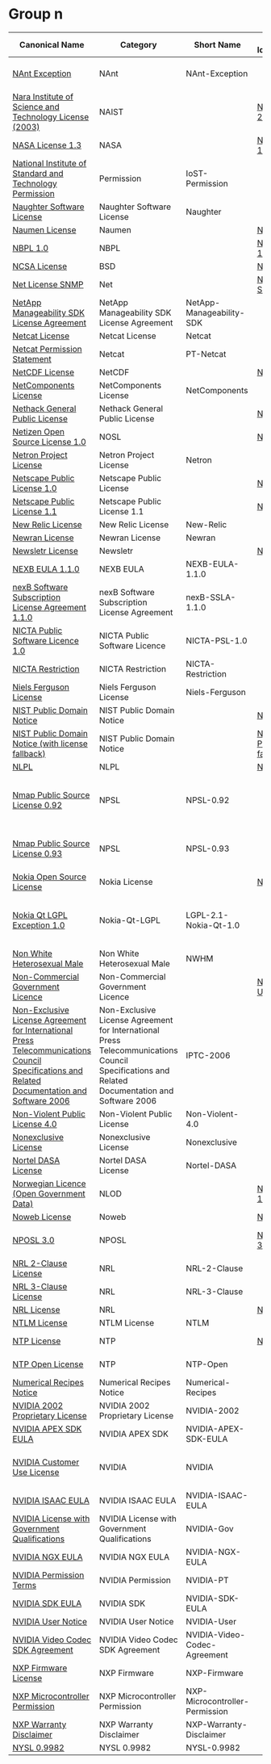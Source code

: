 # Group n

|Canonical Name|Category|Short Name|SPDX Identifier|OSI|ScanCode|Matched ScanCode|Type|
| --- | --- | --- | --- | --- | --- | --- | --- |
|[NAnt Exception]([na]/NAnt-Exception.yaml)|NAnt|NAnt-Exception| | | [nant-exception-2.0-plus](https://github.com/nexB/scancode-toolkit/blob/develop/src/licensedcode/data/licenses/nant-exception-2.0-plus.LICENSE) | |exception|
|[Nara Institute of Science and Technology License (2003)]([na]/Nara-Institute-of-Science-and-Technology-License-(2003).yaml)|NAIST| |[NAIST-2003](https://spdx.org/licenses/preview/NAIST-2003.html)| | [naist-2003](https://github.com/nexB/scancode-toolkit/blob/develop/src/licensedcode/data/licenses/naist-2003.LICENSE) | [naist-2003](https://github.com/nexB/scancode-toolkit/blob/develop/src/licensedcode/data/licenses/naist-2003.LICENSE) |terms|
|[NASA License 1.3]([na]/NASA-License-1.3.yaml)|NASA| |[NASA-1.3](https://spdx.org/licenses/preview/NASA-1.3.html)| [NASA-1.3](https://opensource.org/licenses/NASA-1.3) | [nasa-1.3](https://github.com/nexB/scancode-toolkit/blob/develop/src/licensedcode/data/licenses/nasa-1.3.LICENSE) | [nasa-1.3](https://github.com/nexB/scancode-toolkit/blob/develop/src/licensedcode/data/licenses/nasa-1.3.LICENSE) |terms|
|[National Institute of Standard and Technology Permission]([na]/National-Institute-of-Standard-and-Technology-Permission.yaml)|Permission|IoST-Permission| | | | [mit-old-style-no-advert](https://github.com/nexB/scancode-toolkit/blob/develop/src/licensedcode/data/licenses/mit-old-style-no-advert.LICENSE) |terms|
|[Naughter Software License]([na]/Naughter-Software-License.yaml)|Naughter Software License|Naughter| | | [naughter](https://github.com/nexB/scancode-toolkit/blob/develop/src/licensedcode/data/licenses/naughter.LICENSE) | [naughter](https://github.com/nexB/scancode-toolkit/blob/develop/src/licensedcode/data/licenses/naughter.LICENSE) |terms|
|[Naumen License]([na]/Naumen-License.yaml)|Naumen| |[Naumen](https://spdx.org/licenses/preview/Naumen.html)| [Naumen](https://opensource.org/licenses/Naumen) | [naumen](https://github.com/nexB/scancode-toolkit/blob/develop/src/licensedcode/data/licenses/naumen.LICENSE) | [naumen](https://github.com/nexB/scancode-toolkit/blob/develop/src/licensedcode/data/licenses/naumen.LICENSE) |terms|
|[NBPL 1.0]([nb]/NBPL-1.0.yaml)|NBPL| |[NBPL-1.0](https://spdx.org/licenses/preview/NBPL-1.0.html)| | [nbpl-1.0](https://github.com/nexB/scancode-toolkit/blob/develop/src/licensedcode/data/licenses/nbpl-1.0.LICENSE) | [nbpl-1.0](https://github.com/nexB/scancode-toolkit/blob/develop/src/licensedcode/data/licenses/nbpl-1.0.LICENSE) |terms|
|[NCSA License]([nc]/NCSA-License.yaml)|BSD| |[NCSA](https://spdx.org/licenses/preview/NCSA.html)| [NCSA](https://opensource.org/licenses/NCSA) | [uoi-ncsa](https://github.com/nexB/scancode-toolkit/blob/develop/src/licensedcode/data/licenses/uoi-ncsa.LICENSE) | [uoi-ncsa](https://github.com/nexB/scancode-toolkit/blob/develop/src/licensedcode/data/licenses/uoi-ncsa.LICENSE) |terms|
|[Net License SNMP]([ne]/Net-License-SNMP.yaml)|Net| |[Net-SNMP](https://spdx.org/licenses/preview/Net-SNMP.html)| | | [bsd-new](https://github.com/nexB/scancode-toolkit/blob/develop/src/licensedcode/data/licenses/bsd-new.LICENSE), [cmu-uc](https://github.com/nexB/scancode-toolkit/blob/develop/src/licensedcode/data/licenses/cmu-uc.LICENSE) |terms|
|[NetApp Manageability SDK License Agreement]([ne]/NetApp-Manageability-SDK-License-Agreement.yaml)|NetApp Manageability SDK License Agreement|NetApp-Manageability-SDK| | | [netapp-sdk-aug2020](https://github.com/nexB/scancode-toolkit/blob/develop/src/licensedcode/data/licenses/netapp-sdk-aug2020.LICENSE) | |terms|
|[Netcat License]([ne]/Netcat-License.yaml)|Netcat License|Netcat| | | [netcat](https://github.com/nexB/scancode-toolkit/blob/develop/src/licensedcode/data/licenses/netcat.LICENSE) | |terms|
|[Netcat Permission Statement]([ne]/Netcat-Permission-Statement.yaml)|Netcat|PT-Netcat| | | | |terms|
|[NetCDF License]([ne]/NetCDF-License.yaml)|NetCDF| |[NetCDF](https://spdx.org/licenses/preview/NetCDF.html)| | [netcdf](https://github.com/nexB/scancode-toolkit/blob/develop/src/licensedcode/data/licenses/netcdf.LICENSE) | [netcdf](https://github.com/nexB/scancode-toolkit/blob/develop/src/licensedcode/data/licenses/netcdf.LICENSE) |terms|
|[NetComponents License]([ne]/NetComponents-License.yaml)|NetComponents License|NetComponents| | | [netcomponents](https://github.com/nexB/scancode-toolkit/blob/develop/src/licensedcode/data/licenses/netcomponents.LICENSE) | [netcomponents](https://github.com/nexB/scancode-toolkit/blob/develop/src/licensedcode/data/licenses/netcomponents.LICENSE) |terms|
|[Nethack General Public License]([ne]/Nethack-General-Public-License.yaml)|Nethack General Public License| |[NGPL](https://spdx.org/licenses/preview/NGPL.html)| [NGPL](https://opensource.org/licenses/NGPL) | [ngpl](https://github.com/nexB/scancode-toolkit/blob/develop/src/licensedcode/data/licenses/ngpl.LICENSE) | [ngpl](https://github.com/nexB/scancode-toolkit/blob/develop/src/licensedcode/data/licenses/ngpl.LICENSE) |terms|
|[Netizen Open Source License 1.0]([ne]/Netizen-Open-Source-License-1.0.yaml)|NOSL| |[NOSL](https://spdx.org/licenses/preview/NOSL.html)| | [nosl-1.0](https://github.com/nexB/scancode-toolkit/blob/develop/src/licensedcode/data/licenses/nosl-1.0.LICENSE) | [nosl-1.0](https://github.com/nexB/scancode-toolkit/blob/develop/src/licensedcode/data/licenses/nosl-1.0.LICENSE) |terms|
|[Netron Project License]([ne]/Netron-Project-License.yaml)|Netron Project License|Netron| | | [netron](https://github.com/nexB/scancode-toolkit/blob/develop/src/licensedcode/data/licenses/netron.LICENSE) | [netron](https://github.com/nexB/scancode-toolkit/blob/develop/src/licensedcode/data/licenses/netron.LICENSE) |terms|
|[Netscape Public License 1.0]([ne]/Netscape-Public-License-1.0.yaml)|Netscape Public License| |[NPL-1.0](https://spdx.org/licenses/preview/NPL-1.0.html)| | [npl-1.0](https://github.com/nexB/scancode-toolkit/blob/develop/src/licensedcode/data/licenses/npl-1.0.LICENSE) | |terms|
|[Netscape Public License 1.1]([ne]/Netscape-Public-License-1.1.yaml)|Netscape Public License 1.1| |[NPL-1.1](https://spdx.org/licenses/preview/NPL-1.1.html)| | [npl-1.1](https://github.com/nexB/scancode-toolkit/blob/develop/src/licensedcode/data/licenses/npl-1.1.LICENSE) | |terms|
|[New Relic License]([ne]/New-Relic-License.yaml)|New Relic License|New-Relic| | | [new-relic](https://github.com/nexB/scancode-toolkit/blob/develop/src/licensedcode/data/licenses/new-relic.LICENSE) | [new-relic](https://github.com/nexB/scancode-toolkit/blob/develop/src/licensedcode/data/licenses/new-relic.LICENSE) |terms|
|[Newran License]([ne]/Newran-License.yaml)|Newran License|Newran| | | [newran](https://github.com/nexB/scancode-toolkit/blob/develop/src/licensedcode/data/licenses/newran.LICENSE) | [newran](https://github.com/nexB/scancode-toolkit/blob/develop/src/licensedcode/data/licenses/newran.LICENSE) |terms|
|[Newsletr License]([ne]/Newsletr-License.yaml)|Newsletr| |[Newsletr](https://spdx.org/licenses/preview/Newsletr.html)| | [newsletr](https://github.com/nexB/scancode-toolkit/blob/develop/src/licensedcode/data/licenses/newsletr.LICENSE) | [newsletr](https://github.com/nexB/scancode-toolkit/blob/develop/src/licensedcode/data/licenses/newsletr.LICENSE) |terms|
|[NEXB EULA 1.1.0]([ne]/NEXB-EULA-1.1.0.yaml)|NEXB EULA|NEXB-EULA-1.1.0| | | [nexb-eula-saas-1.1.0](https://github.com/nexB/scancode-toolkit/blob/develop/src/licensedcode/data/licenses/nexb-eula-saas-1.1.0.LICENSE) | |terms|
|[nexB Software Subscription License Agreement 1.1.0]([ne]/nexB-Software-Subscription-License-Agreement-1.1.0.yaml)|nexB Software Subscription License Agreement|nexB-SSLA-1.1.0| | | [nexb-ssla-1.1.0](https://github.com/nexB/scancode-toolkit/blob/develop/src/licensedcode/data/licenses/nexb-ssla-1.1.0.LICENSE) | |terms|
|[NICTA Public Software Licence 1.0]([ni]/NICTA-Public-Software-Licence-1.0.yaml)|NICTA Public Software Licence|NICTA-PSL-1.0| | | [nicta-psl](https://github.com/nexB/scancode-toolkit/blob/develop/src/licensedcode/data/licenses/nicta-psl.LICENSE) | |terms|
|[NICTA Restriction]([ni]/NICTA-Restriction.yaml)|NICTA Restriction|NICTA-Restriction| | | [nicta-exception](https://github.com/nexB/scancode-toolkit/blob/develop/src/licensedcode/data/licenses/nicta-exception.LICENSE) | |terms|
|[Niels Ferguson License]([ni]/Niels-Ferguson-License.yaml)|Niels Ferguson License|Niels-Ferguson| | | [niels-ferguson](https://github.com/nexB/scancode-toolkit/blob/develop/src/licensedcode/data/licenses/niels-ferguson.LICENSE) | [niels-ferguson](https://github.com/nexB/scancode-toolkit/blob/develop/src/licensedcode/data/licenses/niels-ferguson.LICENSE) |terms|
|[NIST Public Domain Notice]([ni]/NIST-Public-Domain-Notice.yaml)|NIST Public Domain Notice| |[NIST-PD](https://spdx.org/licenses/preview/NIST-PD.html)| | [nist-pd](https://github.com/nexB/scancode-toolkit/blob/develop/src/licensedcode/data/licenses/nist-pd.LICENSE) | [nist-pd](https://github.com/nexB/scancode-toolkit/blob/develop/src/licensedcode/data/licenses/nist-pd.LICENSE) |terms|
|[NIST Public Domain Notice (with license fallback)]([ni]/NIST-Public-Domain-Notice-(with-license-fallback).yaml)|NIST Public Domain Notice| |[NIST-PD-fallback](https://spdx.org/licenses/preview/NIST-PD-fallback.html)| | [nist-pd-fallback](https://github.com/nexB/scancode-toolkit/blob/develop/src/licensedcode/data/licenses/nist-pd-fallback.LICENSE) | |terms|
|[NLPL]([nl]/NLPL.yaml)|NLPL| |[NLPL](https://spdx.org/licenses/preview/NLPL.html)| | [nlpl](https://github.com/nexB/scancode-toolkit/blob/develop/src/licensedcode/data/licenses/nlpl.LICENSE) | [nlpl](https://github.com/nexB/scancode-toolkit/blob/develop/src/licensedcode/data/licenses/nlpl.LICENSE) |terms|
|[Nmap Public Source License 0.92]([nm]/Nmap-Public-Source-License-0.92.yaml)|NPSL|NPSL-0.92| | | | [free-unknown](https://github.com/nexB/scancode-toolkit/blob/develop/src/licensedcode/data/licenses/free-unknown.LICENSE), [freetype-patent](https://github.com/nexB/scancode-toolkit/blob/develop/src/licensedcode/data/licenses/freetype-patent.LICENSE), [gpl-1.0-plus](https://github.com/nexB/scancode-toolkit/blob/develop/src/licensedcode/data/licenses/gpl-1.0-plus.LICENSE), [gpl-2.0](https://github.com/nexB/scancode-toolkit/blob/develop/src/licensedcode/data/licenses/gpl-2.0.LICENSE), [unknown](https://github.com/nexB/scancode-toolkit/blob/develop/src/licensedcode/data/licenses/unknown.LICENSE) |terms|
|[Nmap Public Source License 0.93]([nm]/Nmap-Public-Source-License-0.93.yaml)|NPSL|NPSL-0.93| | | [npsl-exception-0.93](https://github.com/nexB/scancode-toolkit/blob/develop/src/licensedcode/data/licenses/npsl-exception-0.93.LICENSE) | [freetype-patent](https://github.com/nexB/scancode-toolkit/blob/develop/src/licensedcode/data/licenses/freetype-patent.LICENSE), [gpl-1.0-plus](https://github.com/nexB/scancode-toolkit/blob/develop/src/licensedcode/data/licenses/gpl-1.0-plus.LICENSE), [gpl-2.0](https://github.com/nexB/scancode-toolkit/blob/develop/src/licensedcode/data/licenses/gpl-2.0.LICENSE), [unknown](https://github.com/nexB/scancode-toolkit/blob/develop/src/licensedcode/data/licenses/unknown.LICENSE) |terms|
|[Nokia Open Source License]([no]/Nokia-Open-Source-License.yaml)|Nokia License| |[Nokia](https://spdx.org/licenses/preview/Nokia.html)| [nokia](https://opensource.org/licenses/nokia) | [nokos-1.0a](https://github.com/nexB/scancode-toolkit/blob/develop/src/licensedcode/data/licenses/nokos-1.0a.LICENSE) | [nokos-1.0a](https://github.com/nexB/scancode-toolkit/blob/develop/src/licensedcode/data/licenses/nokos-1.0a.LICENSE) |terms|
|[Nokia Qt LGPL Exception 1.0]([no]/Nokia-Qt-LGPL-Exception-1.0.yaml)|Nokia-Qt-LGPL|LGPL-2.1-Nokia-Qt-1.0| | | [lgpl-2.1-nokia-qt-1.0](https://github.com/nexB/scancode-toolkit/blob/develop/src/licensedcode/data/licenses/lgpl-2.1-nokia-qt-1.0.LICENSE), [qt-company-exception-lgpl-2.1](https://github.com/nexB/scancode-toolkit/blob/develop/src/licensedcode/data/licenses/qt-company-exception-lgpl-2.1.LICENSE) | |exception|
|[Non White Heterosexual Male]([no]/Non-White-Heterosexual-Male.yaml)|Non White Heterosexual Male|NWHM| | | [nwhm](https://github.com/nexB/scancode-toolkit/blob/develop/src/licensedcode/data/licenses/nwhm.LICENSE) | |terms|
|[Non-Commercial Government Licence]([no]/Non-Commercial-Government-Licence.yaml)|Non-Commercial Government Licence| |[NCGL-UK-2.0](https://spdx.org/licenses/preview/NCGL-UK-2.0.html)| | [ncgl-uk-2.0](https://github.com/nexB/scancode-toolkit/blob/develop/src/licensedcode/data/licenses/ncgl-uk-2.0.LICENSE) | |terms|
|[Non-Exclusive License Agreement for International Press Telecommunications Council Specifications and Related Documentation and Software 2006]([no]/Non-Exclusive-License-Agreement-for-International-Press-Telecommunications-Council-Specifications-and-Related-Documentation-and-Software-2006.yaml)|Non-Exclusive License Agreement for International Press Telecommunications Council Specifications and Related Documentation and Software 2006|IPTC-2006| | | [iptc-2006](https://github.com/nexB/scancode-toolkit/blob/develop/src/licensedcode/data/licenses/iptc-2006.LICENSE) | [bsd-x11](https://github.com/nexB/scancode-toolkit/blob/develop/src/licensedcode/data/licenses/bsd-x11.LICENSE), [oasis-ws-security-spec](https://github.com/nexB/scancode-toolkit/blob/develop/src/licensedcode/data/licenses/oasis-ws-security-spec.LICENSE), [unknown](https://github.com/nexB/scancode-toolkit/blob/develop/src/licensedcode/data/licenses/unknown.LICENSE), [warranty-disclaimer](https://github.com/nexB/scancode-toolkit/blob/develop/src/licensedcode/data/licenses/warranty-disclaimer.LICENSE) |terms|
|[Non-Violent Public License 4.0]([no]/Non-Violent-Public-License-4.0.yaml)|Non-Violent Public License|Non-Violent-4.0| | | [non-violent-4.0](https://github.com/nexB/scancode-toolkit/blob/develop/src/licensedcode/data/licenses/non-violent-4.0.LICENSE) | |terms|
|[Nonexclusive License]([no]/Nonexclusive-License.yaml)|Nonexclusive License|Nonexclusive| | | [nonexclusive](https://github.com/nexB/scancode-toolkit/blob/develop/src/licensedcode/data/licenses/nonexclusive.LICENSE) | |terms|
|[Nortel DASA License]([no]/Nortel-DASA-License.yaml)|Nortel DASA License|Nortel-DASA| | | [nortel-dasa](https://github.com/nexB/scancode-toolkit/blob/develop/src/licensedcode/data/licenses/nortel-dasa.LICENSE) | [nortel-dasa](https://github.com/nexB/scancode-toolkit/blob/develop/src/licensedcode/data/licenses/nortel-dasa.LICENSE) |terms|
|[Norwegian Licence (Open Government Data)]([no]/Norwegian-Licence-(Open-Government-Data).yaml)|NLOD| |[NLOD-1.0](https://spdx.org/licenses/preview/NLOD-1.0.html)| | [nlod-1.0](https://github.com/nexB/scancode-toolkit/blob/develop/src/licensedcode/data/licenses/nlod-1.0.LICENSE) | [nlod-1.0](https://github.com/nexB/scancode-toolkit/blob/develop/src/licensedcode/data/licenses/nlod-1.0.LICENSE) |terms|
|[Noweb License]([no]/Noweb-License.yaml)|Noweb| |[Noweb](https://spdx.org/licenses/preview/Noweb.html)| | [noweb](https://github.com/nexB/scancode-toolkit/blob/develop/src/licensedcode/data/licenses/noweb.LICENSE) | [noweb](https://github.com/nexB/scancode-toolkit/blob/develop/src/licensedcode/data/licenses/noweb.LICENSE) |terms|
|[NPOSL 3.0]([np]/NPOSL-3.0.yaml)|NPOSL| |[NPOSL-3.0](https://spdx.org/licenses/preview/NPOSL-3.0.html)| [NPOSL-3.0](https://opensource.org/licenses/NPOSL-3.0), [NOSL3.0](https://opensource.org/licenses/NOSL3.0) | [nosl-3.0](https://github.com/nexB/scancode-toolkit/blob/develop/src/licensedcode/data/licenses/nosl-3.0.LICENSE) | [nosl-3.0](https://github.com/nexB/scancode-toolkit/blob/develop/src/licensedcode/data/licenses/nosl-3.0.LICENSE) |terms|
|[NRL 2-Clause License]([nr]/NRL-2-Clause-License.yaml)|NRL|NRL-2-Clause| | | | |terms|
|[NRL 3-Clause License]([nr]/NRL-3-Clause-License.yaml)|NRL|NRL-3-Clause| | | | |terms|
|[NRL License]([nr]/NRL-License.yaml)|NRL| |[NRL](https://spdx.org/licenses/preview/NRL.html)| | [nrl](https://github.com/nexB/scancode-toolkit/blob/develop/src/licensedcode/data/licenses/nrl.LICENSE) | [nrl](https://github.com/nexB/scancode-toolkit/blob/develop/src/licensedcode/data/licenses/nrl.LICENSE) |terms|
|[NTLM License]([nt]/NTLM-License.yaml)|NTLM License|NTLM| | | [ntlm](https://github.com/nexB/scancode-toolkit/blob/develop/src/licensedcode/data/licenses/ntlm.LICENSE) | [ntlm](https://github.com/nexB/scancode-toolkit/blob/develop/src/licensedcode/data/licenses/ntlm.LICENSE) |terms|
|[NTP License]([nt]/NTP-License.yaml)|NTP| |[NTP](https://spdx.org/licenses/preview/NTP.html)| [NTP](https://opensource.org/licenses/NTP) | [network-time-protocol](https://github.com/nexB/scancode-toolkit/blob/develop/src/licensedcode/data/licenses/network-time-protocol.LICENSE), [ntpl](https://github.com/nexB/scancode-toolkit/blob/develop/src/licensedcode/data/licenses/ntpl.LICENSE) | [mit-old-style-no-advert](https://github.com/nexB/scancode-toolkit/blob/develop/src/licensedcode/data/licenses/mit-old-style-no-advert.LICENSE) |terms|
|[NTP Open License]([nt]/NTP-Open-License.yaml)|NTP|NTP-Open| | | | [x11-opengroup](https://github.com/nexB/scancode-toolkit/blob/develop/src/licensedcode/data/licenses/x11-opengroup.LICENSE) |terms|
|[Numerical Recipes Notice]([nu]/Numerical-Recipes-Notice.yaml)|Numerical Recipes Notice|Numerical-Recipes| | | [numerical-recipes-notice](https://github.com/nexB/scancode-toolkit/blob/develop/src/licensedcode/data/licenses/numerical-recipes-notice.LICENSE) | [numerical-recipes-notice](https://github.com/nexB/scancode-toolkit/blob/develop/src/licensedcode/data/licenses/numerical-recipes-notice.LICENSE) |terms|
|[NVIDIA 2002 Proprietary License]([nv]/NVIDIA-2002-Proprietary-License.yaml)|NVIDIA 2002 Proprietary License|NVIDIA-2002| | | [nvidia-2002](https://github.com/nexB/scancode-toolkit/blob/develop/src/licensedcode/data/licenses/nvidia-2002.LICENSE) | [proprietary-license](https://github.com/nexB/scancode-toolkit/blob/develop/src/licensedcode/data/licenses/proprietary-license.LICENSE) |terms|
|[NVIDIA APEX SDK EULA]([nv]/NVIDIA-APEX-SDK-EULA.yaml)|NVIDIA APEX SDK|NVIDIA-APEX-SDK-EULA| | | [nvidia-apex-sdk-eula-2011](https://github.com/nexB/scancode-toolkit/blob/develop/src/licensedcode/data/licenses/nvidia-apex-sdk-eula-2011.LICENSE) | |terms|
|[NVIDIA Customer Use License]([nv]/NVIDIA-Customer-Use-License.yaml)|NVIDIA|NVIDIA| | | | [free-unknown](https://github.com/nexB/scancode-toolkit/blob/develop/src/licensedcode/data/licenses/free-unknown.LICENSE), [proprietary-license](https://github.com/nexB/scancode-toolkit/blob/develop/src/licensedcode/data/licenses/proprietary-license.LICENSE), [unknown](https://github.com/nexB/scancode-toolkit/blob/develop/src/licensedcode/data/licenses/unknown.LICENSE) |terms|
|[NVIDIA ISAAC EULA]([nv]/NVIDIA-ISAAC-EULA.yaml)|NVIDIA ISAAC EULA|NVIDIA-ISAAC-EULA| | | [nvidia-isaac-eula-2019.1](https://github.com/nexB/scancode-toolkit/blob/develop/src/licensedcode/data/licenses/nvidia-isaac-eula-2019.1.LICENSE) | |terms|
|[NVIDIA License with Government Qualifications]([nv]/NVIDIA-License-with-Government-Qualifications.yaml)|NVIDIA License with Government Qualifications|NVIDIA-Gov| | | [nvidia-gov](https://github.com/nexB/scancode-toolkit/blob/develop/src/licensedcode/data/licenses/nvidia-gov.LICENSE) | [nvidia-gov](https://github.com/nexB/scancode-toolkit/blob/develop/src/licensedcode/data/licenses/nvidia-gov.LICENSE) |terms|
|[NVIDIA NGX EULA]([nv]/NVIDIA-NGX-EULA.yaml)|NVIDIA NGX EULA|NVIDIA-NGX-EULA| | | [nvidia-ngx-eula-2019](https://github.com/nexB/scancode-toolkit/blob/develop/src/licensedcode/data/licenses/nvidia-ngx-eula-2019.LICENSE) | |terms|
|[NVIDIA Permission Terms]([nv]/NVIDIA-Permission-Terms.yaml)|NVIDIA Permission|NVIDIA-PT| | | | [khronos](https://github.com/nexB/scancode-toolkit/blob/develop/src/licensedcode/data/licenses/khronos.LICENSE) |terms|
|[NVIDIA SDK EULA]([nv]/NVIDIA-SDK-EULA.yaml)|NVIDIA SDK|NVIDIA-SDK-EULA| | | [nvidia-sdk-eula-v0.11](https://github.com/nexB/scancode-toolkit/blob/develop/src/licensedcode/data/licenses/nvidia-sdk-eula-v0.11.LICENSE) | |terms|
|[NVIDIA User Notice]([nv]/NVIDIA-User-Notice.yaml)|NVIDIA User Notice|NVIDIA-User| | | [nvidia](https://github.com/nexB/scancode-toolkit/blob/develop/src/licensedcode/data/licenses/nvidia.LICENSE) | [nvidia](https://github.com/nexB/scancode-toolkit/blob/develop/src/licensedcode/data/licenses/nvidia.LICENSE) |terms|
|[NVIDIA Video Codec SDK Agreement]([nv]/NVIDIA-Video-Codec-SDK-Agreement.yaml)|NVIDIA Video Codec SDK Agreement|NVIDIA-Video-Codec-Agreement| | | [nvidia-video-codec-agreement](https://github.com/nexB/scancode-toolkit/blob/develop/src/licensedcode/data/licenses/nvidia-video-codec-agreement.LICENSE) | |terms|
|[NXP Firmware License]([nx]/NXP-Firmware-License.yaml)|NXP Firmware|NXP-Firmware| | | | [intel](https://github.com/nexB/scancode-toolkit/blob/develop/src/licensedcode/data/licenses/intel.LICENSE), [marvell-firmware](https://github.com/nexB/scancode-toolkit/blob/develop/src/licensedcode/data/licenses/marvell-firmware.LICENSE) |terms|
|[NXP Microcontroller Permission]([nx]/NXP-Microcontroller-Permission.yaml)|NXP Microcontroller Permission|NXP-Microcontroller-Permission| | | [nxp-microcontroller-proprietary](https://github.com/nexB/scancode-toolkit/blob/develop/src/licensedcode/data/licenses/nxp-microcontroller-proprietary.LICENSE) | |terms|
|[NXP Warranty Disclaimer]([nx]/NXP-Warranty-Disclaimer.yaml)|NXP Warranty Disclaimer|NXP-Warranty-Disclaimer| | | [nxp-warranty-disclaimer](https://github.com/nexB/scancode-toolkit/blob/develop/src/licensedcode/data/licenses/nxp-warranty-disclaimer.LICENSE) | |terms|
|[NYSL 0.9982]([ny]/NYSL-0.9982.yaml)|NYSL 0.9982|NYSL-0.9982| | | [nysl-0.9982](https://github.com/nexB/scancode-toolkit/blob/develop/src/licensedcode/data/licenses/nysl-0.9982.LICENSE) | [nysl-0.9982](https://github.com/nexB/scancode-toolkit/blob/develop/src/licensedcode/data/licenses/nysl-0.9982.LICENSE) |terms|
